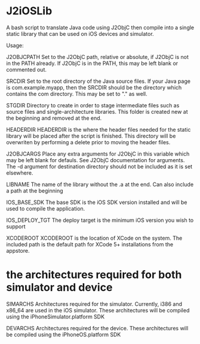 J2iOSLib
========

A bash script to translate Java code using J2ObjC then compile into a single static library that can be used on iOS devices and simulator.

Usage:

J2OBJCPATH
Set to the J2ObjC path, relative or absolute, if J2ObjC is not in the PATH already.
If J2ObjC is in the PATH, this may be left blank or commented out.

SRCDIR
Set to the root directory of the Java source files. If your Java page is com.example.myapp, then the SRCDIR should be the directory which contains the com directory. This may be set to "." as well.

STGDIR
Directory to create in order to stage intermediate files such as source files and single-architecture libraries. This folder is created new at the beginning and removed at the end.

HEADERDIR
HEADERDIR is the where the header files needed for the static library will be placed after the script is finished. This directory will be overwriten by performing a delete prior to moving the header files.

J2OBJCARGS
Place any extra arguments for J2ObjC in this variable which may be left blank for defauls. See J2ObjC documentation for arguments. The -d argument for destination directory should not be included as it is set elsewhere.

LIBNAME
The name of the library without the .a at the end. Can also include a path at the beginning

IOS_BASE_SDK
The base SDK is the iOS SDK version installed and will be used to compile the application.

IOS_DEPLOY_TGT
The deploy target is the minimum iOS version you wish to support

XCODEROOT
XCODEROOT is the location of XCode on the system. The included path is the default path for XCode 5+ installations from the appstore.

# the architectures required for both simulator and device
SIMARCHS
Architectures required for the simulator. Currently, i386 and x86_64 are used in the iOS simulator. These architectures will be compiled using the iPhoneSimulator.platform SDK

DEVARCHS
Architectures required for the device. These architectures will be compiled using the iPhoneOS.platform SDK

